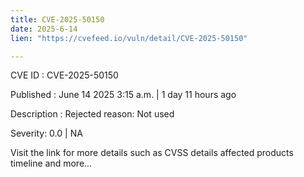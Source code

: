 ```yaml
---
title: CVE-2025-50150
date: 2025-6-14
lien: "https://cvefeed.io/vuln/detail/CVE-2025-50150"

---
```


CVE ID : CVE-2025-50150

Published :  June 14
2025
3:15 a.m. | 1 day
11 hours ago

Description : Rejected reason: Not used

Severity: 0.0 | NA

Visit the link for more details
such as CVSS details
affected products
timeline
and more...
